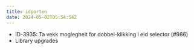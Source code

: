 ```yaml
---
title: idporten
date: 2024-05-02T05:54:54Z
---
```

- ID-3935: Ta vekk moglegheit for dobbel-klikking i eid selector (#986)
- Library upgrades

